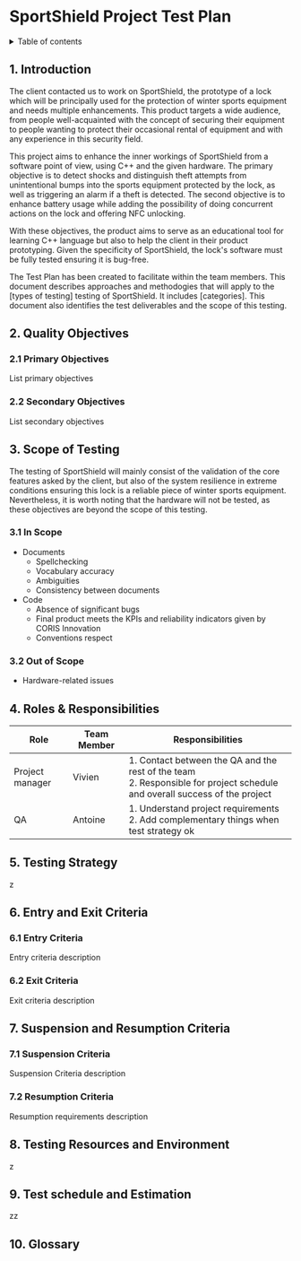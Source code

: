 # SportShield Project Test Plan

<details>
<summary>Table of contents</summary>

- [SportShield Project Test Plan](#sportshield-project-test-plan)
  - [1. Introduction](#1-introduction)
  - [2. Quality Objectives](#2-quality-objectives)
    - [2.1 Primary Objectives](#21-primary-objectives)
    - [2.2 Secondary Objectives](#22-secondary-objectives)
  - [3. Scope of Testing](#3-scope-of-testing)
    - [3.1 In Scope](#31-in-scope)
    - [3.2 Out of Scope](#32-out-of-scope)
  - [4. Roles \& Responsibilities](#4-roles--responsibilities)
  - [5. Testing Strategy](#5-testing-strategy)
  - [6. Entry and Exit Criteria](#6-entry-and-exit-criteria)
    - [6.1 Entry Criteria](#61-entry-criteria)
    - [6.2 Exit Criteria](#62-exit-criteria)
  - [7. Suspension and Resumption Criteria](#7-suspension-and-resumption-criteria)
    - [7.1 Suspension Criteria](#71-suspension-criteria)
    - [7.2 Resumption Criteria](#72-resumption-criteria)
  - [8. Testing Resources and Environment](#8-testing-resources-and-environment)
  - [9. Test schedule and Estimation](#9-test-schedule-and-estimation)
  - [10. Glossary](#10-glossary)

</details>

## 1. Introduction

The client contacted us to work on SportShield, the prototype of a lock which will be principally used for the protection of winter sports equipment and needs multiple enhancements. This product targets a wide audience, from people well-acquainted with the concept of securing their equipment to people wanting to protect their occasional rental of equipment and with any experience in this security field.

This project aims to enhance the inner workings of SportShield from a software point of view, using C++ and the given hardware. The primary objective is to detect shocks and distinguish theft attempts from unintentional bumps into the sports equipment protected by the lock, as well as triggering an alarm if a theft is detected. The second objective is to enhance battery usage while adding the possibility of doing concurrent actions on the lock and offering NFC unlocking.

With these objectives, the product aims to serve as an educational tool for learning C++ language but also to help the client in their product prototyping. Given the specificity of SportShield, the lock's software must be fully tested ensuring it is bug-free.

The Test Plan has been created to facilitate within the team members. This document describes approaches and methodogies that will apply to the [types of testing] testing of SportShield. It includes [categories]. This document also identifies the test deliverables and the scope of this testing.

## 2. Quality Objectives

### 2.1 Primary Objectives

List primary objectives

### 2.2 Secondary Objectives

List secondary objectives

## 3. Scope of Testing

The testing of SportShield will mainly consist of the validation of the core features asked by the client, but also of the system resilience in extreme conditions ensuring this lock is a reliable piece of winter sports equipment. Nevertheless, it is worth noting that the hardware will not be tested, as these objectives are beyond the scope of this testing.

### 3.1 In Scope

- Documents
  - Spellchecking
  - Vocabulary accuracy
  - Ambiguities
  - Consistency between documents
- Code
  - Absence of significant bugs
  - Final product meets the KPIs and reliability indicators given by CORIS Innovation
  - Conventions respect

### 3.2 Out of Scope

- Hardware-related issues

<!-- Test approach? -->

## 4. Roles & Responsibilities

| Role            | Team Member | Responsibilities                                                                                                              |
| --------------- | ----------- | ----------------------------------------------------------------------------------------------------------------------------- |
| Project manager | Vivien      | 1. Contact between the QA and the rest of the team <br>2. Responsible for project schedule and overall success of the project |
| QA              | Antoine     | 1. Understand project requirements <br>2. Add complementary things when test strategy ok                                      |

## 5. Testing Strategy

z

## 6. Entry and Exit Criteria

### 6.1 Entry Criteria

Entry criteria description

### 6.2 Exit Criteria

Exit criteria description

## 7. Suspension and Resumption Criteria

### 7.1 Suspension Criteria

Suspension Criteria description

### 7.2 Resumption Criteria

Resumption requirements description

## 8. Testing Resources and Environment

z

## 9. Test schedule and Estimation

zz

## 10. Glossary
